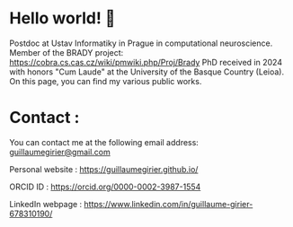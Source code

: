 # Hello world! 👋

Postdoc at Ustav Informatiky in Prague in computational neuroscience.
Member of the BRADY project: https://cobra.cs.cas.cz/wiki/pmwiki.php/Proj/Brady
PhD received in 2024 with honors "Cum Laude" at the University of the Basque Country (Leioa).
On this page, you can find my various public works.

# Contact :

You can contact me at the following email address: guillaumegirier@gmail.com

Personal website : https://guillaumegirier.github.io/

ORCID ID : https://orcid.org/0000-0002-3987-1554

LinkedIn webpage : https://www.linkedin.com/in/guillaume-girier-678310190/

